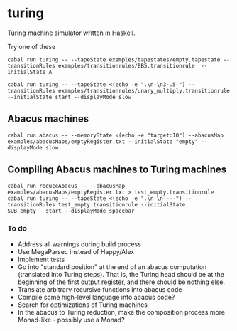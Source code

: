 # turing

Turing machine simulator written in Haskell.

Try one of these

    cabal run turing -- --tapeState examples/tapestates/empty.tapestate --transitionRules examples/transitionrules/BB5.transitionrule  --initialState A

    cabal run turing -- --tapeState <(echo -e ".\n-\n3-.5-") --transitionRules examples/transitionrules/unary_multiply.transitionrule  --initialState start --displayMode slow

## Abacus machines

    cabal run abacus -- --memoryState <(echo -e "target:10") --abacusMap examples/abacusMaps/emptyRegister.txt --initialState "empty" --displayMode slow

## Compiling Abacus machines to Turing machines

    cabal run reduceAbacus -- --abacusMap examples/abacusMaps/emptyRegister.txt > test_empty.transitionrule
    cabal run turing -- --tapeState <(echo -e ".\n-\n----") --transitionRules test_empty.transitionrule --initialState SUB_empty___start --displayMode spacebar

### To do

- Address all warnings during build process
- Use MegaParsec instead of Happy/Alex
- Implement tests
- Go into "standard position" at the end of an abacus computation (translated into Turing steps). That is, the Turing head should be at the beginning of the first output register, and there should be nothing else.
- Translate arbitrary recursive functions into abacus code
- Compile some high-level language into abacus code?
- Search for optimizations of Turing machines
- In the abacus to Turing reduction, make the composition process more Monad-like - possibly use a Monad?
